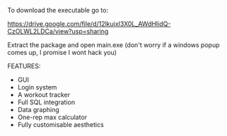 To download the executable go to:

https://drive.google.com/file/d/12lkujxI3X0L_AWdHIidQ-CzOLWL2LDCa/view?usp=sharing

Extract the package and open main.exe (don't worry if a windows popup comes up, I promise I wont hack you)


FEATURES:
- GUI
- Login system
- A workout tracker
- Full SQL integration
- Data graphing
- One-rep max calculator
- Fully customisable aesthetics


